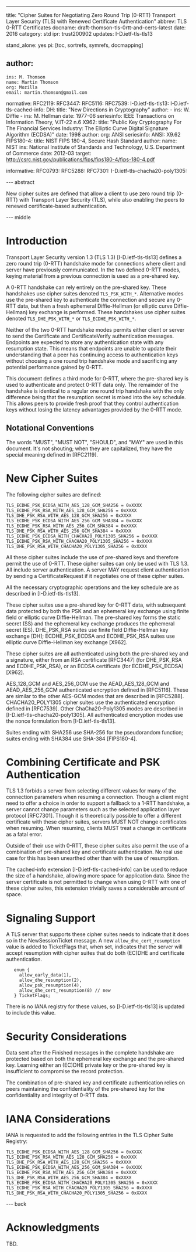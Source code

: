 ---
title: "Cipher Suites for Negotiating Zero Round Trip (0-RTT) Transport Layer Security (TLS) with Renewed Certificate Authentication"
abbrev: TLS 0-RTT Certificates
docname: draft-thomson-tls-0rtt-and-certs-latest
date: 2016
category: std
ipr: trust200902
updates: I-D.ietf-tls-tls13

stand_alone: yes
pi: [toc, sortrefs, symrefs, docmapping]

author:
 -
    ins: M. Thomson
    name: Martin Thomson
    org: Mozilla
    email: martin.thomson@gmail.com


normative:
  RFC2119:
  RFC3447:
  RFC5116:
  RFC7539:
  I-D.ietf-tls-tls13:
  I-D.ietf-tls-cached-info:
  DH:
        title: "New Directions in Cryptography"
        author:
          - ins: W. Diffie
          - ins: M. Hellman
        date: 1977-06
        seriesinfo: IEEE Transactions on Information Theory, V.IT-22 n.6
  X962:
       title: "Public Key Cryptography For The Financial Services Industry: The Elliptic Curve Digital Signature Algorithm (ECDSA)"
       date: 1998
       author:
         org: ANSI
       seriesinfo:
         ANSI: X9.62
  FIPS180-4:
    title: NIST FIPS 180-4, Secure Hash Standard
    author:
      name: NIST
      ins: National Institute of Standards and Technology, U.S. Department of Commerce
    date: 2012-03
    target: http://csrc.nist.gov/publications/fips/fips180-4/fips-180-4.pdf

informative:
  RFC0793:
  RFC5288:
  RFC7301:
  I-D.ietf-tls-chacha20-poly1305:


--- abstract

New cipher suites are defined that allow a client to use zero round trip (0-RTT)
with Transport Layer Security (TLS), while also enabling the peers to renewed
certificate-based authentication.


--- middle

# Introduction

Transport Layer Security version 1.3 (TLS 1.3) [I-D.ietf-tls-tls13] defines a
zero round trip (0-RTT) handshake mode for connections where client and server
have previously communicated.  In the two defined 0-RTT modes, keying material
from a previous connection is used as a pre-shared key.

A 0-RTT handshake can rely entirely on the pre-shared key.  These handshakes use
cipher suites denoted `TLS_PSK_WITH_*`.  Alternative modes use the pre-shared
key to authenticate the connection and secure any 0-RTT data, but then a fresh
ephemeral Diffie-Hellman (or elliptic curve Diffie-Hellman) key exchange is
performed.  These handshakes use cipher suites denoted `TLS_DHE_PSK_WITH_*` or
`TLS_ECDHE_PSK_WITH_*`.

Neither of the two 0-RTT handshake modes permits either client or server to send
the Certificate and CertificateVerify authentication messages.  Endpoints are
expected to store any authentication state with any resumption state.  This
means that endpoints are unable to update their understanding that a peer has
continuing access to authentication keys without choosing a one round trip
handshake mode and sacrificing any potential performance gained by 0-RTT.

This document defines a third mode for 0-RTT, where the pre-shared key is used
to authenticate and protect 0-RTT data only.  The remainder of the handshake is
identical to a regular one round trip handshake with the only difference being
that the resumption secret is mixed into the key schedule.  This allows peers to
provide fresh proof that they control authentication keys without losing the
latency advantages provided by the 0-RTT mode.


## Notational Conventions

The words "MUST", "MUST NOT", "SHOULD", and "MAY" are used in this document.
It's not shouting; when they are capitalized, they have the special meaning
defined in [RFC2119].


# New Cipher Suites

The following cipher suites are defined:

~~~
TLS_ECDHE_PSK_ECDSA_WITH_AES_128_GCM_SHA256 = 0xXXXX
TLS_ECDHE_PSK_RSA_WITH_AES_128_GCM_SHA256 = 0xXXXX
TLS_DHE_PSK_RSA_WITH_AES_128_GCM_SHA256 = 0xXXXX
TLS_ECDHE_PSK_ECDSA_WITH_AES_256_GCM_SHA384 = 0xXXXX
TLS_ECDHE_PSK_RSA_WITH_AES_256_GCM_SHA384 = 0xXXXX
TLS_DHE_PSK_RSA_WITH_AES_256_GCM_SHA384 = 0xXXXX
TLS_ECDHE_PSK_ECDSA_WITH_CHACHA20_POLY1305_SHA256 = 0xXXXX
TLS_ECDHE_PSK_RSA_WITH_CHACHA20_POLY1305_SHA256 = 0xXXXX
TLS_DHE_PSK_RSA_WITH_CHACHA20_POLY1305_SHA256 = 0xXXXX
~~~

All these cipher suites include the use of pre-shared keys and therefore permit
the use of 0-RTT.  These cipher suites can only be used with TLS 1.3.  All
include server authentication.  A server MAY request client authentication by
sending a CertificateRequest if it negotiates one of these cipher suites.

All the necessary cryptographic operations and the key schedule are as described
in [I-D.ietf-tls-tls13].

These cipher suites use a pre-shared key for 0-RTT data, with subsequent data
protected by both the PSK and an ephemeral key exchange using finite field or
elliptic curve Diffie-Hellman.  The pre-shared key forms the static secret (SS)
and the ephemeral key exchange produces the ephemeral secret (ES).  DHE_PSK_RSA
suites use finite field Diffie-Hellman key exchange [DH]; ECDHE_PSK_ECDSA and
ECDHE_PSK_RSA suites use elliptic curve Diffie-Hellman key exchange [X962].

These cipher suites are all authenticated using both the pre-shared key and a
signature, either from an RSA certificate [RFC3447] (for DHE_PSK_RSA and
ECDHE_PSK_RSA), or an ECDSA certificate (for ECDHE_PSK_ECDSA) [X962].

AES_128_GCM and AES_256_GCM use the AEAD_AES_128_GCM and AEAD_AES_256_GCM
authenticated encryption defined in [RFC5116].  These are similar to the other
AES-GCM modes that are described in [RFC5288].  CHACHA20_POLY1305 cipher suites
use the authenticated encryption defined in [RFC7539].  Other ChaCha20-Poly1305
modes are described in [I-D.ietf-tls-chacha20-poly1305].  All authenticated
encryption modes use the nonce formulation from [I-D.ietf-tls-tls13].

Suites ending with SHA256 use SHA-256 for the pseudorandom function; suites
ending with SHA384 use SHA-384 [FIPS180-4].


# Combining Certificate and PSK Authentication

TLS 1.3 forbids a server from selecting different values for many of the
connection parameters when resuming a connection.  Though a client might need to
offer a choice in order to support a fallback to a 1-RTT handshake, a server
cannot change parameters such as the selected application layer protocol
[RFC7301].  Though it is theoretically possible to offer a different certificate
with these cipher suites, servers MUST NOT change certificates when resuming.
When resuming, clients MUST treat a change in certificate as a fatal error.

Outside of their use with 0-RTT, these cipher suites also permit the use of a
combination of pre-shared key and certificate authentication.  No real use case
for this has been unearthed other than with the use of resumption.

The cached-info extension [I-D.ietf-tls-cached-info] can be used to reduce the
size of a handshake, allowing more space for application data.  Since the server
certificate is not permitted to change when using 0-RTT with one of these cipher
suites, this extension trivially saves a considerable amount of space.


# Signaling Support

A TLS server that supports these cipher suites needs to indicate that it does so
in the NewSessionTicket message.  A new `allow_dhe_cert_resumption` value is
added to TicketFlags that, when set, indicates that the server will accept
resumption with cipher suites that do both (EC)DHE and certificate
authentication.

~~~
   enum {
     allow_early_data(1),
     allow_dhe_resumption(2),
     allow_psk_resumption(4),
     allow_dhe_cert_resumption(8) // new
   } TicketFlags;
~~~

There is no IANA registry for these values, so [I-D.ietf-tls-tls13] is updated
to include this value.


# Security Considerations

Data sent after the Finished messages in the complete handshake are protected
based on both the ephemeral key exchange and the pre-shared key.  Learning
either an (EC)DHE private key or the pre-shared key is insufficient to
compromise the record protection.

The combination of pre-shared key and certificate authentication relies on peers
maintaining the confidentiality of the pre-shared key for the confidentiality
and integrity of 0-RTT data.


# IANA Considerations

IANA is requested to add the following entries in the TLS Cipher Suite Registry:

~~~
TLS_ECDHE_PSK_ECDSA_WITH_AES_128_GCM_SHA256 = 0xXXXX
TLS_ECDHE_PSK_RSA_WITH_AES_128_GCM_SHA256 = 0xXXXX
TLS_DHE_PSK_RSA_WITH_AES_128_GCM_SHA256 = 0xXXXX
TLS_ECDHE_PSK_ECDSA_WITH_AES_256_GCM_SHA384 = 0xXXXX
TLS_ECDHE_PSK_RSA_WITH_AES_256_GCM_SHA384 = 0xXXXX
TLS_DHE_PSK_RSA_WITH_AES_256_GCM_SHA384 = 0xXXXX
TLS_ECDHE_PSK_ECDSA_WITH_CHACHA20_POLY1305_SHA256 = 0xXXXX
TLS_ECDHE_PSK_RSA_WITH_CHACHA20_POLY1305_SHA256 = 0xXXXX
TLS_DHE_PSK_RSA_WITH_CHACHA20_POLY1305_SHA256 = 0xXXXX
~~~


--- back

# Acknowledgments

TBD.
